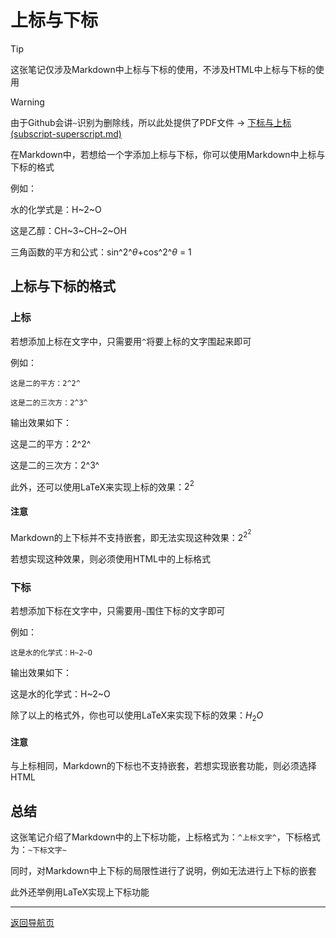 # 上标与下标
> [!TIP]
> 这张笔记仅涉及Markdown中上标与下标的使用，不涉及HTML中上标与下标的使用

> [!WARNING]
> 由于Github会讲`~`识别为删除线，所以此处提供了PDF文件 -> [下标与上标 (subscript-superscript.md)](PDF/subscript-superscript.pdf)

在Markdown中，若想给一个字添加上标与下标，你可以使用Markdown中上标与下标的格式

例如：

水的化学式是：H~2~O

这是乙醇：CH~3~CH~2~OH

三角函数的平方和公式：sin^2^$\theta$+cos^2^$\theta$ = 1

## 上标与下标的格式
### 上标
若想添加上标在文字中，只需要用`^`将要上标的文字围起来即可

例如：
```
这是二的平方：2^2^

这是二的三次方：2^3^
```
输出效果如下：

这是二的平方：2^2^

这是二的三次方：2^3^

此外，还可以使用LaTeX来实现上标的效果：$2^2$

#### 注意
Markdown的上下标并不支持嵌套，即无法实现这种效果：2<sup>2<sup>2<sup><sup>

若想实现这种效果，则必须使用HTML中的上标格式

### 下标
若想添加下标在文字中，只需要用`~`围住下标的文字即可

例如：
```
这是水的化学式：H~2~O
``` 
输出效果如下：

这是水的化学式：H~2~O

除了以上的格式外，你也可以使用LaTeX来实现下标的效果：$H_2O$

#### 注意
与上标相同，Markdown的下标也不支持嵌套，若想实现嵌套功能，则必须选择HTML

## 总结
这张笔记介绍了Markdown中的上下标功能，上标格式为：`^上标文字^`，下标格式为：`~下标文字~`

同时，对Markdown中上下标的局限性进行了说明，例如无法进行上下标的嵌套

此外还举例用LaTeX实现上下标功能

---
[返回导航页](index.md)
